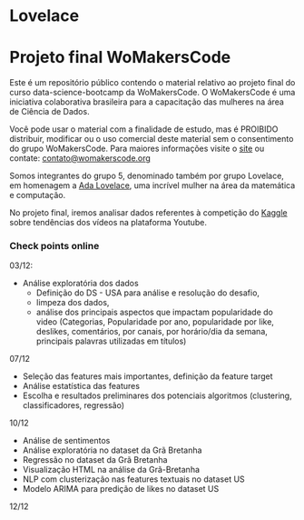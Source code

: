 ﻿# Lovelace
# Projeto final WoMakersCode

Este é um repositório público contendo o material relativo ao projeto final do curso data-science-bootcamp da WoMakersCode. O WoMakersCode é uma iniciativa colaborativa brasileira para a capacitação das mulheres na área de Ciência de Dados.

Você pode usar o material com a finalidade de estudo, mas é PROIBIDO distribuir, modificar ou o uso comercial deste material sem o consentimento do grupo WoMakersCode. Para maiores informações visite o [site](https://womakerscode.org/datascience-bootamp-saopaulo) ou contate: contato@womakerscode.org

Somos integrantes do grupo 5, denominado também por grupo Lovelace, em homenagem a [Ada Lovelace](https://pt.wikipedia.org/wiki/Ada_Lovelace), uma incrível mulher na área da matemática e computação.

No projeto final, iremos analisar dados referentes à competição do [Kaggle](https://www.kaggle.com/datasnaek/youtube-new) sobre tendências dos vídeos na plataforma Youtube.


### Check points online

03/12:
- Análise exploratória dos dados 
   - Definição do DS - USA para análise e resolução do desafio, 
   - limpeza dos dados, 
   - análise dos principais aspectos que impactam popularidade do video (Categorias, Popularidade por ano, popularidade por like, deslikes, comentários, por canais, por horário/dia da semana, principais palavras utilizadas em títulos)


07/12
- Seleção das features mais importantes, definição da feature target
- Análise estatística das features
- Escolha e resultados preliminares dos potenciais algoritmos (clustering, classificadores, regressão)

10/12
- Análise de sentimentos
- Análise exploratória no dataset da Grã Bretanha
- Regressão no dataset da Grã Bretanha
- Visualização HTML na análise da Grã-Bretanha 
- NLP com clusterização nas features textuais no dataset US
- Modelo ARIMA para predição de likes no dataset US

12/12
